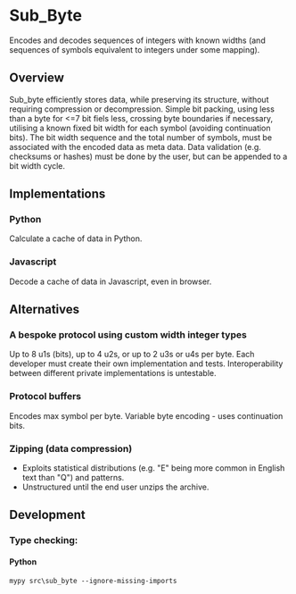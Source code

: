 # Sub_Byte

Encodes and decodes sequences of integers with known widths (and sequences of symbols equivalent to integers under some mapping).

## Overview

Sub_byte efficiently stores data, while preserving its structure, without requiring compression or decompression.  Simple bit packing, using less than a byte for <=7 bit fiels less, crossing byte 
boundaries if necessary, utilising a known fixed bit width for each symbol (avoiding continuation bits).  The bit width sequence and the 
total number of symbols, must be associated with the encoded data as meta data.
Data validation (e.g. checksums or hashes) must be done by the user, but can be appended to a bit width cycle.

## Implementations

### Python
Calculate a cache of data in Python.

### Javascript
Decode a cache of data in Javascript, even in browser.

## Alternatives

### A bespoke protocol using custom width integer types

Up to 8 u1s (bits), up to 4 u2s, or up to 2 u3s or u4s per byte.
Each developer must create their own implementation and tests.
Interoperability between different private implementations is untestable.

### Protocol buffers

Encodes max symbol per byte. Variable byte encoding - uses continuation bits.

### Zipping (data compression)

- Exploits statistical distributions (e.g. "E" being more common in English text than "Q") and patterns.
- Unstructured until the end user unzips the archive.


## Development

### Type checking:
#### Python
```shell
mypy src\sub_byte --ignore-missing-imports
```